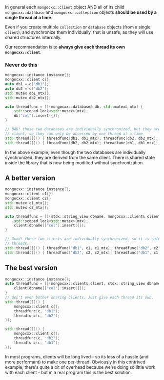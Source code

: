 In general each `mongocxx::client` object AND all of its child `mongocxx::database` and `mongocxx::collection` objects **should be used by a single thread at a time**.

Even if you create multiple `collection` or `database` objects (from a single `client`), and synchronize them individually, that is unsafe, as they will use shared structures internally.

Our recommendation is to  **always give each thread its own `mongocxx::client`**.

### Never do this

```c++
mongocxx::instance instance{};
mongocxx::client c{};
auto db1 = c["db1"];
auto db2 = c["db2"];
std::mutex db1_mtx{};
std::mutex db2_mtx{};

auto threadfunc = [](mongocxx::database& db, std::mutex& mtx) {
    std::scoped_lock<std::mutex>(mtx);
    db["col"].insert({});
}

// BAD! these two databases are individually synchronized, but they are derived from the same
// client, so they can only be accessed by one thread at a time
std::thread([]() { threadfunc(db1, db1_mtx); threadfunc(db2, db2_mtx); });
std::thread([]() { threadfunc(db2, db2_mtx); threadfunc(db1, db1_mtx); });
```

In the above example, even though the two databases are individually synchronized, they are derived from the same client. There is shared state inside the library that is now being modified without synchronization.

## A better version

```c++
mongocxx::instance instance{};
mongocxx::client c1{};
mongocxx::client c2{}
std::mutex c1_mtx{};
std::mutex c2_mtx{};

auto threadfunc = [](stdx::string_view dbname, mongocxx::client& client, std::mutex& mtx) {
    std::scoped_lock<std::mutex>(mtx);
    client[dbname]["col"].insert({});
}

// Good! these two clients are individually synchronized, so it is safe to share them between
// threads.
std::thread([]() { threadfunc("db1", c1, c1_mtx); threadfunc("db2", c2, c2_mtx); });
std::thread([]() { threadfunc("db2", c2, c2_mtx); threadfunc("db1", c1, c1_mtx); });
```

## The best version

```c++
mongocxx::instance instance{};
auto threadfunc = [](mongocxx::client& client, stdx::string_view dbname) {
    client[dbname]["col"].insert({});
}
// don't even bother sharing clients. Just give each thread its own,
std::thread([]() { 
    mongocxx::client c{}; 
    threadfunc(c, "db1"); 
    threadfunc(c, "db2"); 
});

std::thread([]() { 
    mongocxx::client c{}; 
    threadfunc(c, "db2");
    threadfunc(c, "db1"); 
});
```

In most programs, clients will be long lived - so its less of a hassle (and more performant)
to make one per-thread. Obviously in this contrived example, there's quite a bit of overhead
because we're doing so little work with each client - but in a real program this is the best solution.

